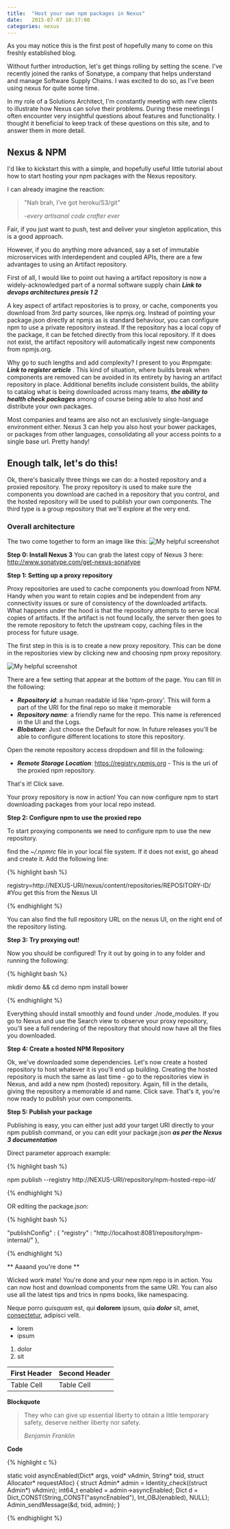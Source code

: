 ```yaml
---
title:  "Host your own npm packages in Nexus"
date:   2015-07-07 18:37:00
categories: nexus
---
```


As you may notice this is the first post of hopefully many to come on this freshly established blog. 

Without further introduction, let's get things rolling by setting the scene. I've recently joined the ranks of Sonatype, a company that helps understand and manage Software Supply Chains. I was excited to do so, as I've been using nexus for quite some time.

In my role of a Solutions Architect, I'm constantly meeting with new clients to illustrate how Nexus can solve their problems. During these meetings I often encounter very insightful questions about features and functionality. I thought it beneficial to keep track of these questions on this site, and to answer them in more detail.

## Nexus & NPM

I'd like to kickstart this with a simple, and hopefully useful little tutorial about how to start hosting your npm packages with the Nexus repository. 

I can already imagine the reaction:

> "Nah brah, I've got heroku/S3/git"
>
> -*every artisanal code crafter ever*

Fair, if you just want to push, test and deliver your singleton application, this is a good approach. 

However, if you do anything more advanced, say a set of immutable microservices with interdependent and coupled APIs, there are a few advantages to using an Artifact repository. 

First of all, I would like to point out having a artifact repository is now a widely-acknowledged part of a normal software supply chain ***Link to devops architectures presis 1 2***

A key aspect of artifact repositories is to proxy, or cache, components you download from 3rd party sources, like npmjs.org. Instead of pointing your package.json directly at npmjs as is standard behaviour, you can configure npm to use a private repository instead. If the repository has a local copy of the package, it can be fetched directly from this local repository. If it does not exist, the artifact repository will automatically ingest new components from npmjs.org. 

Why go to such lengths and add complexity? I present to you #npmgate: ***Link to register article*** . This kind of situation, where builds break when components are removed can be avoided in its entirety by having an artifact repository in place. Additional benefits include consistent builds, the ability to catalog what is being downloaded across many teams, ***the ability to health check packages*** among of course being able to also host and distribute your own packages.

Most companies and teams are also not an exclusively single-language environment either. Nexus 3 can help you also host your bower packages, or packages from other languages, consolidating all your access points to a single base url. Pretty handy!

## Enough talk, let's do this!

Ok, there's basically three things we can do: a hosted repository and a proxied repository. The proxy repository is used to make sure the components you download are cached in a repository that you control, and the hosted repository will be used to publish your own components. The third type is a group repository that we'll explore at the very end.

### Overall architecture

The two come together to form an image like this:
![My helpful screenshot](/assets/images/proxy-repos.png)

**Step 0: Install Nexus 3**
You can grab the latest copy of Nexus 3 here:
http://www.sonatype.com/get-nexus-sonatype

**Step 1: Setting up a proxy repository**

Proxy repositories are used to cache components you download from NPM. Handy when you want to retain copies and be independent from any connectivity issues or sure of consistency of the downloaded artifacts. What happens under the hood is that the repository attempts to serve local copies of artifacts. If the artifact is not found locally, the server then goes to the remote repository to fetch the upstream copy, caching files in the process for future usage.

The first step in this is is to create a new proxy repository. This can be done in the repositories view by clicking new and choosing npm proxy repository.

![My helpful screenshot](/assets/images/proxy-1.png)

There are a few setting that appear at the bottom of the page. You can fill in the following:
 
* ***Repository id***: a human readable id like 'npm-proxy'. This will form a part of the URI for the final repo so make it memorable
* ***Repository name***: a friendly name for the repo. This name is referenced in the UI and the Logs.
* ***Blobstore***: Just choose the Default for now. In future releases you'll be able to configure different locations to store this repository.

Open the remote repository access dropdown and fill in the following:

 * ***Remote Storage Location***: https://registry.npmjs.org - This is the uri of the proxied npm repository.

That's it! Click save.

Your proxy repository is now in action! You can now configure npm to start downloading packages from your local repo instead.

**Step 2: Configure npm to use the proxied repo**

To start proxying components we need to configure npm to use the new repository.

find the *~/.npmrc* file in your local file system. If it does not exist, go ahead and create it. Add the following line:

{% highlight bash %}

registry=http://NEXUS-URI/nexus/content/repositories/REPOSITORY-ID/ #You get this from the Nexus UI

{% endhighlight %}

You can also find the full repository URL on the nexus UI, on the right end of the repository listing.

**Step 3: Try proxying out!**

Now you should be configured! Try it out by going in to any folder and running the following:

{% highlight bash %}

mkdir demo && cd demo
npm install bower

{% endhighlight %}

Everything should install smoothly and found under ./node_modules. If you go to Nexus and use the Search view to observe your proxy repository, you'll see a full rendering of the repository that should now have all the files you downloaded.

**Step 4: Create a hosted NPM Repository**

Ok, we've downloaded some dependencies. Let's now create a hosted repository to host whatever it is you'll end up building. Creating the hosted repository is much the same as last time - go to the repositories view in Nexus, and add a new npm (hosted) repository. Again, fill in the details, giving the repository a memorable id and name. Click save. That's it, you're now ready to publish your own components.


**Step 5: Publish your package**

Publishing is easy, you can either just add your target URI directly to your npm publish command, or you can edit your package.json ***as per the Nexus 3 documentation***

Direct parameter approach example:

{% highlight bash %}

npm publish --registry http://NEXUS-URI/repository/npm-hosted-repo-id/

{% endhighlight %}

OR editing the package.json:

{% highlight bash %}
 
  "publishConfig" : {
    "registry" : "http://localhost:8081/repository/npm-internal/"
  },

{% endhighlight %}

** Aaaand you're done **

Wicked work mate! You're done and your new npm repo is in action. You can now host and download components from the same URI. You can also use all the latest tips and trics in npms books, like namespacing.


Neque porro *quisquam* est, qui **dolorem** ipsum, quia ***dolor*** sit, amet, [consectetur](http://cjdns.info/), adipisci velit.

 * lorem
 * ipsum

1. dolor
2. sit

| First Header | Second Header |
|--------------|---------------|
| Table Cell   | Table Cell    |

**Blockquote**

> They who can give up essential liberty to obtain a little temporary safety, deserve neither liberty nor safety.
> 
> _Benjamin Franklin_

**Code**

{% highlight c %}

static void asyncEnabled(Dict* args, void* vAdmin, String* txid, struct Allocator* requestAlloc)
{
    struct Admin* admin = Identity_check((struct Admin*) vAdmin);
    int64_t enabled = admin->asyncEnabled;
    Dict d = Dict_CONST(String_CONST("asyncEnabled"), Int_OBJ(enabled), NULL);
    Admin_sendMessage(&d, txid, admin);
}

{% endhighlight %}